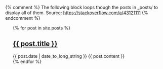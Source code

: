 {% comment %} 
    The following block loops though the posts in _posts/
    to display all of them.
    Source: https://stackoverflow.com/a/43121111
{% endcomment %}
    
<ul class="article-list">
    {% for post in site.posts %}
    <article>
        <h2>
            <a href="{{ post.url }}">
                {{ post.title }}
            </a>
        </h2>
        <time datetime="{{ post.date | date: '%Y-%m-%d'}}">{{ post.date | date_to_long_string }}</time>
        {{ post.content }}
    </article>
    {% endfor %}
</ul>

